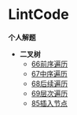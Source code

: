 # LintCode
**个人解题**

+ **二叉树**
   + [66前序遍历](https://github.com/2048JiaLi/Lint-Code/blob/master/66.%E4%BA%8C%E5%8F%89%E6%A0%91%E5%89%8D%E5%BA%8F%E9%81%8D%E5%8E%86.md)
   + [67中序遍历](https://github.com/2048JiaLi/Lint-Code/blob/master/67%20%E4%BA%8C%E5%8F%89%E6%A0%91%E4%B8%AD%E5%BA%8F%E9%81%8D%E5%8E%86.md)
   + [68后续遍历](https://github.com/2048JiaLi/Lint-Code/blob/master/68%E4%BA%8C%E5%8F%89%E6%A0%91%E5%90%8E%E7%BB%AD%E9%81%8D%E5%8E%86.md)
   + [69层次遍历](https://github.com/2048JiaLi/Lint-Code/blob/master/69%E4%BA%8C%E5%8F%89%E6%A0%91%E5%B1%82%E6%AC%A1%E9%81%8D%E5%8E%86.md)
   + [85插入节点](https://github.com/2048JiaLi/Lint-Code/blob/master/85%E4%BA%8C%E5%8F%89%E6%9F%A5%E6%89%BE%E6%A0%91%E4%B8%AD%E6%8F%92%E5%85%A5%E8%8A%82%E7%82%B9.md)
